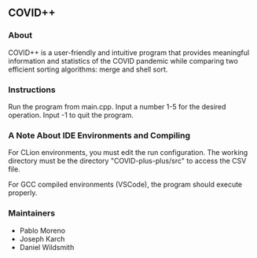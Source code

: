 ## COVID++

### About
COVID++ is a user-friendly and intuitive program that provides meaningful information
and statistics of the COVID pandemic while comparing two efficient sorting algorithms: merge and 
shell sort. 

### Instructions
Run the program from main.cpp. Input a number 1-5 for the desired operation.
Input -1 to quit the program. 

### A Note About IDE Environments and Compiling
For CLion environments, you must edit the run configuration. The working directory
must be the directory "COVID-plus-plus/src" to access the CSV file.

For GCC compiled environments (VSCode), the program should execute properly.

### Maintainers
- Pablo Moreno
- Joseph Karch
- Daniel Wildsmith
